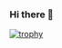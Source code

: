 ### Hi there 👋

[![trophy](https://github-profile-trophy.vercel.app/?username=Lan3dx)](https://github.com/ryo-ma/github-profile-trophy)
